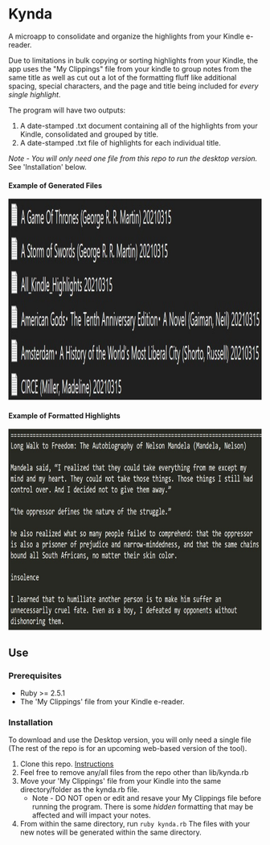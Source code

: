 # Kynda

A microapp to consolidate and organize the highlights from your Kindle e-reader.

Due to limitations in bulk copying or sorting highlights from your Kindle, the app uses the "My Clippings" file from your kindle to group notes from the same title as well as cut out a lot of the formatting fluff like additional spacing, special characters, and the page and title being included for *every single highlight*.

The program will have two outputs:
1. A date-stamped .txt document containing all of the highlights from your Kindle, consolidated and grouped by title.
2. A date-stamped .txt file of highlights for each individual title.

*Note - You will only need one file from this repo to run the desktop version.* See 'Installation' below.

#### Example of Generated Files
<img src="demo/Kynda_Desktop_OutputFiles.jpg" alt="generated filelist example" width=auto height="400px"/><br>
#### Example of Formatted Highlights
<img src="demo/Kynda_Desktop_ExampleOutput.jpg" alt="formatted highlights example" width=auto height="400px"/><br>

## Use

### Prerequisites
* Ruby >= 2.5.1
* The 'My Clippings' file from your Kindle e-reader.

### Installation
To download and use the Desktop version, you will only need a single file (The rest of the repo is for an upcoming web-based version of the tool).
1. Clone this repo. [Instructions](https://docs.github.com/en/free-pro-team@latest/github/creating-cloning-and-archiving-repositories/cloning-a-repository)
1. Feel free to remove any/all files from the repo other than lib/kynda.rb
1. Move your 'My Clippings' file from your Kindle into the same directory/folder as the kynda.rb file.
    * Note - DO NOT open or edit and resave your My Clippings file before running the program. There is some *hidden* formatting that may be affected and will impact your notes.
1. From within the same directory, run ```ruby kynda.rb``` The files with your new notes will be generated within the same directory. 
